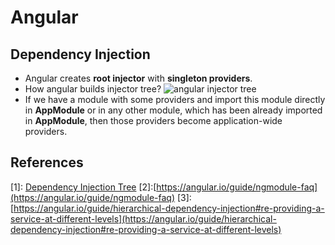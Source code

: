 # Angular 

## Dependency Injection
* Angular creates **root injector** with **singleton providers**.
* How angular builds injector tree?
![angular injector tree](https://cdn-images-1.medium.com/max/1500/1*rjG7U4vLG_keRYoZnryxbA.png)
* If we have a module with some providers and import this module directly in **AppModule** or in any other module, which has been already imported in **AppModule**, then those providers become application-wide providers.

## References
[1]: [Dependency Injection Tree](https://blog.angularindepth.com/angular-dependency-injection-and-tree-shakeable-tokens-4588a8f70d5d)
[2]:[https://angular.io/guide/ngmodule-faq](https://angular.io/guide/ngmodule-faq)
[3]: [https://angular.io/guide/hierarchical-dependency-injection#re-providing-a-service-at-different-levels](https://angular.io/guide/hierarchical-dependency-injection#re-providing-a-service-at-different-levels)
